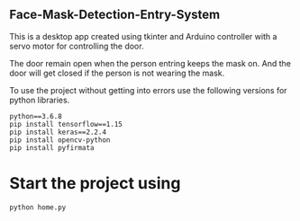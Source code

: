 ## Face-Mask-Detection-Entry-System

This is a desktop app created using tkinter and Arduino controller with a servo motor for controlling the door.

The door remain open when the person entring keeps the mask on. And the door will get closed if the person is not wearing the mask.

To use the project without getting into errors use the following versions for python libraries.

```
python==3.6.8
pip install tensorflow==1.15
pip install keras==2.2.4
pip install opencv-python
pip install pyfirmata
```

# Start the project using

```
python home.py
```

